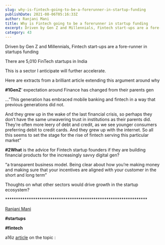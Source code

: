 ```yaml
---
slug: why-is-fintech-going-to-be-a-forerunner-in-startup-funding
publishDate: 2021-08-06T05:16:33Z
author: Ranjani Mani
title: Why is Fintech going to be a forerunner in startup funding 
excerpt: Driven by Gen Z and Millennials, Fintech start-ups are a fore-runner in startups funding There are 5,010 FinTech startups in India This is a sector I anticipate will further accelerate. Here are extracts from a brilliant article extending this argument around why #1GenZ‘ expectation around Finance has changed from their parents gen  ... 
category: 43
---
```


Driven by Gen Z and Millennials, Fintech start-ups are a fore-runner in startups funding

There are 5,010 FinTech startups in India

This is a sector I anticipate will further accelerate.

Here are extracts from a brilliant article extending this argument around why

**#1GenZ**‘ expectation around Finance has changed from their parents gen

…”This generation has embraced mobile banking and fintech in a way that previous generations did not.

And they grew up in the wake of the last financial crisis, so perhaps they don’t have the same unwavering trust in institutions as their parents did. They’re often more leery of debt and credit, as we see younger consumers preferring debit to credit cards. And they grew up with the internet. So all this seems to set the stage for the rise of fintech serving this particular market”

**#2What** is the advice for Fintech startup founders if they are building financial products for the increasingly savvy digital gen?

“a transparent business model. Being clear about how you’re making money and making sure that your incentives are aligned with your customer in the short and long term”

Thoughts on what other sectors would drive growth in the startup ecosystem?

\*\*\*\*\*\*\*\*\*\*\*\*\*\*\*\*\*\*\*\*\*\*\*\*\*\*\*\*\*\*\*\*\*\*\*\*\*\*\*\*\*\*\*\*\*\*\*\*\*\*\*\*\*\*\*\*\*\*\*\*\*\*\*\*\*\*

[Ranjani Mani](https://www.linkedin.com/feed/#)

**#startups**

**#fintech**

a16z [article](https://future.a16z.com/podcasts/fintech-for-gen-z/#section--8) on the topic :